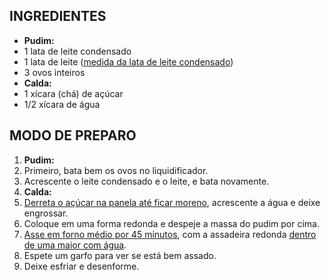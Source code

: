 ## INGREDIENTES

- **Pudim:**
- 1 lata de leite condensado
- 1 lata de leite ([medida da lata de leite condensado](https://blog.tudogostoso.com.br/dicas-de-cozinha/tudo-sobre-tabela-de-medidas/))
- 3 ovos inteiros
- **Calda:**
- 1 xícara (chá) de açúcar
- 1/2 xícara de água

## MODO DE PREPARO

1. **Pudim:**
2. Primeiro, bata bem os ovos no liquidificador.
3. Acrescente o leite condensado e o leite, e bata novamente.
4. **Calda:**
5. [Derreta o açúcar na panela até ficar moreno](https://www.tudogostoso.com.br/receita/4450-calda-de-caramelo.html), acrescente a água e deixe engrossar.
6. Coloque em uma forma redonda e despeje a massa do pudim por cima.
7. [Asse em forno médio por 45 minutos](https://blog.tudogostoso.com.br/noticias/tempo-de-forno-dos-principais-pratos-caseiros/), com a assadeira redonda [dentro de uma maior com água](https://blog.tudogostoso.com.br/dicas-de-cozinha/truques/banho-maria-o-que-e-e-como-fazer/).
8. Espete um garfo para ver se está bem assado.
9. Deixe esfriar e desenforme.